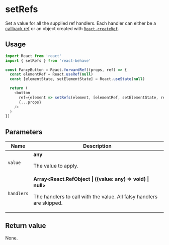 # setRefs

Set a value for all the supplied ref handlers.
Each handler can either be a [callback ref](https://reactjs.org/docs/refs-and-the-dom.html#callback-refs)
or an object created with [`React.createRef`](https://reactjs.org/docs/react-api.html#reactcreateref).

## Usage

```js
import React from 'react'
import { setRefs } from 'react-behave'

const FancyButton = React.forwardRef((props, ref) => {
  const elementRef = React.useRef(null)
  const [elementState, setElementState] = React.useState(null)

  return (
    <button
      ref={element => setRefs(element, [elementRef, setElementState, ref])}
      {...props}
    />
  )
})
```

## Parameters

<table>
  <thead>
    <tr>
      <th>Name</th>
      <th>Description</th>
    </tr>
  </thead>
  
  <tbody>
    <tr>
      <td><code>value</code></td>
      <td>
        <strong>any</strong>
        <p>The value to apply.</p>
      </td>
    </tr>
    <tr>
      <td><code>handlers</code></td>
      <td>
        <strong>Array&lt;React.RefObject | ((value: any) => void) | null&gt;</strong>
        <p>
          The handlers to call with the value.
          All falsy handlers are skipped.
        </p>
      </td>
    </tr>
  </tbody>
</table>

## Return value

None.
